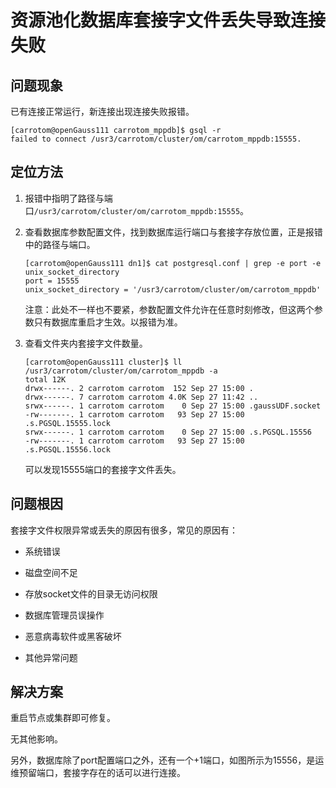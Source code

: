 
# 资源池化数据库套接字文件丢失导致连接失败

## 问题现象

已有连接正常运行，新连接出现连接失败报错。

```shell
[carrotom@openGauss111 carrotom_mppdb]$ gsql -r
failed to connect /usr3/carrotom/cluster/om/carrotom_mppdb:15555.
```


## 定位方法

1. 报错中指明了路径与端口`/usr3/carrotom/cluster/om/carrotom_mppdb:15555`。

2. 查看数据库参数配置文件，找到数据库运行端口与套接字存放位置，正是报错中的路径与端口。

    ```shell
    [carrotom@openGauss111 dn1]$ cat postgresql.conf | grep -e port -e unix_socket_directory
    port = 15555
    unix_socket_directory = '/usr3/carrotom/cluster/om/carrotom_mppdb'
    ```

    注意：此处不一样也不要紧，参数配置文件允许在任意时刻修改，但这两个参数只有数据库重启才生效。以报错为准。


3. 查看文件夹内套接字文件数量。

    ```shell
    [carrotom@openGauss111 cluster]$ ll /usr3/carrotom/cluster/om/carrotom_mppdb -a
    total 12K
    drwx------. 2 carrotom carrotom  152 Sep 27 15:00 .
    drwx------. 7 carrotom carrotom 4.0K Sep 27 11:42 ..
    srwx------. 1 carrotom carrotom    0 Sep 27 15:00 .gaussUDF.socket
    -rw-------. 1 carrotom carrotom   93 Sep 27 15:00 .s.PGSQL.15555.lock
    srwx------. 1 carrotom carrotom    0 Sep 27 15:00 .s.PGSQL.15556
    -rw-------. 1 carrotom carrotom   93 Sep 27 15:00 .s.PGSQL.15556.lock
    ```
    
    可以发现15555端口的套接字文件丢失。

## 问题根因

套接字文件权限异常或丢失的原因有很多，常见的原因有：

- 系统错误

- 磁盘空间不足

- 存放socket文件的目录无访问权限

- 数据库管理员误操作

- 恶意病毒软件或黑客破坏

- 其他异常问题


## 解决方案

重启节点或集群即可修复。

无其他影响。

另外，数据库除了port配置端口之外，还有一个+1端口，如图所示为15556，是运维预留端口，套接字存在的话可以进行连接。


